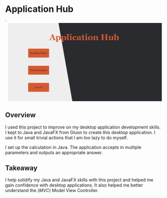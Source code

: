 # Application Hub

![Home][1]

## Overview

I used this project to improve on my desktop application
development skills. I kept to Java and JavaFX from Gluon
to create this desktop application. I use it for small
trivial actions that I am too lazy to do myself.

I set up the calculation in Java. The application accepts
in multiple parameters and outputs an appropriate answer.


## Takeaway

I help solidify my Java and JavaFX skills with this
project and helped me gain confidence with desktop
applications. It also helped me better understand the
(*MVC*) Model View Controller.

[1]: ../../Photos/applicationHub.png